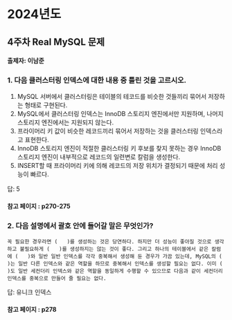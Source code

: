 # 2024년도
## 4주차 Real MySQL 문제
#### 출제자: 이남준

### 1. 다음 클러스터링 인덱스에 대한 내용 중 틀린 것을 고르시오.
1. MySQL 서버에서 클러스터링은 테이블의 테코드를 비슷한 것들끼리 묶어서 저장하는 형태로 구현된다.
2. MySQL에서 클러스터링 인덱스는 InnoDB 스토리지 엔진에서만 지원하며, 나머지 스토리지 엔진에서는 지원되지 않는다.
3. 프라이머리 키 값이 비슷한 레코드끼리 묶어서 저장하는 것을 클러스터링 인덱스라고 표현한다.
4. InnoDB 스토리지 엔진이 적절한 클러스터링 키 후보를 찾지 못하는 경우 InnoDB 스토리지 엔진이 내부적으로 레코드의 일련변로 칼럼을 생성한다.
5. INSERT할 때 프라이머리 키에 의해 레코드의 저장 위치가 결정되기 때문에 처리 성능이 빠르다.

답: 5

#### 참고 페이지 : p270-275


### 2. 다음 설명에서 괄호 안에 들어갈 말은 무엇인가?
```
꼭 필요한 경우라면 (   )를 생성하는 것은 당연하다. 하지만 더 성능이 좋아질 것으로 생각하고 불필요하게 (   )를 생성하지는 않는 것이 좋다. 그리고 하나의 테이블에서 같은 칼럼에 (   )와 일반 일반 인덱스를 각각 중복해서 생성해 둔 경우가 가끔 있는데, MySQL의 (   )는 일반 다른 인덱스와 같은 역할을 하므로 중복해서 인덱스를 생성할 필요는 없다. 이미 (   )도 일반 세컨더리 인덱스와 같은 역할을 동일하게 수행할 수 있으므로 다음과 같이 세컨더리 인덱스를 중복으로 만들어 줄 필요는 없다.
```

답: 유니크 인덱스

#### 참고 페이지 : p278